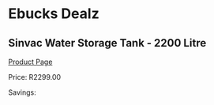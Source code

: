 
# Ebucks Dealz
## Sinvac Water Storage Tank - 2200 Litre
[Product Page](https://www.ebucks.com/web/shop/productSelected.do?prodId=1180039351&catId=1179827370)

Price: R2299.00

Savings: 


	